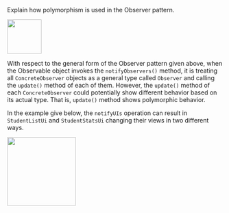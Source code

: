 <panel header=":lock::key: Explain how polymorphism is used in the Observer pattern.">
<question has-input="true">

Explain how polymorphism is used in the Observer pattern.

<div slot="answer">

<img src="{{baseUrl}}/designPatterns/observer/what/images/observableInterfaceNotation.png" height="80" />
<p/>

With respect to the general form of the Observer pattern given above, when the Observable object invokes the `notifyObservers()` method, it is treating all `ConcreteObserver` objects as a general type called `Observer` and calling the `update()` method of each of them. However, the `update()` method of each `ConcreteObserver` could potentially show different behavior based on its actual type. That is, `update()` method shows polymorphic behavior.

In the example give below, the `notifyUIs` operation can result in `StudentListUi` and `StudentStatsUi` changing their views in two different ways.

<img src="{{baseUrl}}/designPatterns/observer/what/images/studentListStudentListObserver.png" height="160" />
<p/>

</div>
</question>
</panel>

